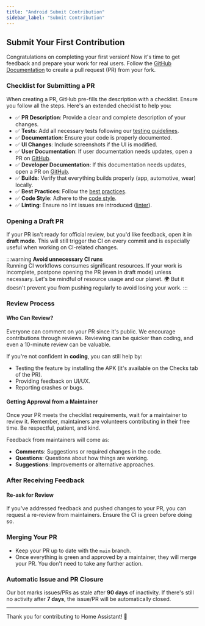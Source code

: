 ```yaml
---
title: "Android Submit Contribution"
sidebar_label: "Submit Contribution"
---
```


## Submit Your First Contribution

Congratulations on completing your first version! Now it's time to get feedback and prepare your work for real users. Follow the [GitHub Documentation](https://docs.github.com/en/pull-requests/collaborating-with-pull-requests/proposing-changes-to-your-work-with-pull-requests/creating-a-pull-request-from-a-fork) to create a pull request (PR) from your fork.

### Checklist for Submitting a PR

When creating a PR, GitHub pre-fills the description with a checklist. Ensure you follow all the steps. Here's an extended checklist to help you:

- ✅ **PR Description**: Provide a clear and complete description of your changes.
- ✅ **Tests**: Add all necessary tests following our [testing guidelines](testing/introduction).
- ✅ **Documentation**: Ensure your code is properly documented.
- ✅ **UI Changes**: Include screenshots if the UI is modified.
- ✅ **User Documentation**: If user documentation needs updates, open a PR on [GitHub](https://github.com/home-assistant/companion.home-assistant).
- ✅ **Developer Documentation**: If this documentation needs updates, open a PR on [GitHub](https://github.com/home-assistant/developers.home-assistant/).
- ✅ **Builds**: Verify that everything builds properly (app, automotive, wear) locally.
- ✅ **Best Practices**: Follow the [best practices](bestpractices).
- ✅ **Code Style**: Adhere to the [code style](codestyle).
- ✅ **Linting**: Ensure no lint issues are introduced ([linter](linter)).

### Opening a Draft PR

If your PR isn't ready for official review, but you'd like feedback, open it in **draft mode**. This will still trigger the CI on every commit and is especially useful when working on CI-related changes.

:::warning
**Avoid unnecessary CI runs**  
Running CI workflows consumes significant resources. If your work is incomplete, postpone opening the PR (even in draft mode) unless necessary. Let's be mindful of resource usage and our planet. 🌍 But it doesn't prevent you from pushing regularly to avoid losing your work.
:::

### Review Process

#### Who Can Review?

Everyone can comment on your PR since it's public. We encourage contributions through reviews. Reviewing can be quicker than coding, and even a 10-minute review can be valuable.

If you're not confident in **coding**, you can still help by:  

- Testing the feature by installing the APK (it's available on the Checks tab of the PR).  
- Providing feedback on UI/UX.  
- Reporting crashes or bugs.

#### Getting Approval from a Maintainer

Once your PR meets the checklist requirements, wait for a maintainer to review it. Remember, maintainers are volunteers contributing in their free time. Be respectful, patient, and kind.  

Feedback from maintainers will come as:  

- **Comments**: Suggestions or required changes in the code.  
- **Questions**: Questions about how things are working.
- **Suggestions**: Improvements or alternative approaches.

### After Receiving Feedback

#### Re-ask for Review

If you've addressed feedback and pushed changes to your PR, you can request a re-review from maintainers. Ensure the CI is green before doing so.

### Merging Your PR

- Keep your PR up to date with the `main` branch.  
- Once everything is green and approved by a maintainer, they will merge your PR. You don't need to take any further action.

### Automatic Issue and PR Closure

Our bot marks issues/PRs as stale after **90 days** of inactivity. If there's still no activity after **7 days**, the issue/PR will be automatically closed.

---

Thank you for contributing to Home Assistant! 🎉
